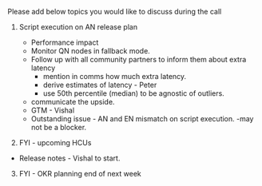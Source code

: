 Please add below topics you would like to discuss during the call


1. Script execution on AN release plan
   - Performance impact
   - Monitor QN nodes in fallback mode.
   - Follow up with all community partners to inform them about extra latency
     - mention in comms how much extra latency.
      - derive estimates of latency - Peter
      - use 50th percentile (median) to be agnostic of outliers.
   - communicate the upside.
   - GTM - Vishal
   - Outstanding issue - AN and EN mismatch on script execution. -may not be a blocker.
   
2. FYI - upcoming HCUs
  - Release notes - Vishal to start.

3. FYI - OKR planning end of next week



